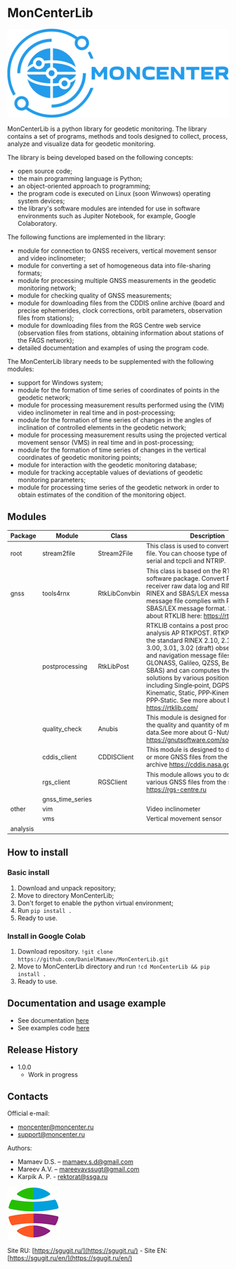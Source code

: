 # MonCenterLib

![](img/Moncenter.svg)

MonCenterLib is a python library for geodetic monitoring. The library contains a set of programs, methods and tools designed to collect, process, analyze and visualize data for geodetic monitoring.

The library is being developed based on the following concepts:
* open source code;
* the main programming language is Python;
* an object-oriented approach to programming;
* the program code is executed on Linux (soon Winwows) operating system devices;
* the library's software modules are intended for use in software environments such as Jupiter Notebook, for example, Google Colaboratory.

The following functions are implemented in the library:
* module for connection to GNSS receivers, vertical movement sensor and video inclinometer;
* module for converting a set of homogeneous data into file-sharing formats;
* module for processing multiple GNSS measurements in the geodetic monitoring network;
* module for checking quality of GNSS measurements;
* module for downloading files from the CDDIS online archive (board and precise ephemerides, clock corrections, orbit parameters, observation files from stations);
* module for downloading files from the RGS Centre web service (observation files from stations, obtaining information about stations of the FAGS network);
* detailed documentation and examples of using the program code.

The MonCenterLib library needs to be supplemented with the following modules:
* support for Windows system;
* module for the formation of time series of coordinates of points in the geodetic network;
* module for processing measurement results performed using the (VIM) video inclinometer in real time and in post-processing;
* module for the formation of time series of changes in the angles of inclination of controlled elements in the geodetic network;
* module for processing measurement results using the projected vertical movement sensor (VMS) in real time and in post-processing;
* module for the formation of time series of changes in the vertical coordinates of geodetic monitoring points;
* module for interaction with the geodetic monitoring database;
* module for tracking acceptable values of deviations of geodetic monitoring parameters;
* module for processing time series of the geodetic network in order to obtain estimates of the condition of the monitoring object.

## Modules

|Package|Module|Class|Description|Status|
|---|---|---|---|---|
|root |stream2file|Stream2File |This class is used to convert a stream to a file. You can choose type of connections: serial and tcpcli and NTRIP. |Ready |
|gnss |tools4rnx|RtkLibConvbin|This class is based on the RTKLib software package. Convert RTCM, receiver raw data log and RINEX file to RINEX and SBAS/LEX message file. SBAS message file complies with RTKLIB SBAS/LEX message format. See more about RTKLIB here: https://rtklib.com/| Ready|
|     |postprocessing|RtkLibPost| RTKLIB contains a post processing analysis AP RTKPOST. RTKPOST inputs the standard RINEX 2.10, 2.11, 2.12, 3.00, 3.01, 3.02 (draft) observation data and navigation message files (GPS, GLONASS, Galileo, QZSS, BeiDou and SBAS) and can computes the positioning solutions by various positioning modes including Single‐point, DGPS/DGNSS, Kinematic, Static, PPP‐Kinematic and PPP‐Static. See more about RTKLIB here: https://rtklib.com/ |Ready|
|     |quality_check|Anubis|This module is designed for monitoring the quality and quantity of multi-GNSS data.See more about G-Nut/Anubis here: https://gnutsoftware.com/software/anubis |Ready|
|     |cddis_client|CDDISClient|This module is designed to download one or more GNSS files from the CDDIS archive https://cddis.nasa.gov/ |Ready|
|     |rgs_client|RGSClient|This module allows you to download various GNSS files from the service https://rgs-centre.ru |Ready|
|     |gnss_time_series|| |Soon|
|other| vim | |  Video inclinometer|Soon |
|     | vms | |Vertical movement sensor |Soon |
|analysis|  | | |Soon |


## How to install
### Basic install

1. Download and unpack repository;
2. Move to directory MonCenterLib;
3. Don't forget to enable the python virtual environment;
4. Run `pip install .`
5. Ready to use.


### Install in Google Colab

1. Download repository. `!git clone https://github.com/DanielMamaev/MonCenterLib.git`
2. Move to MonCenterLib directory and run `!cd MonCenterLib && pip install .`
3. Ready to use.

## Documentation and usage example
* See documentation [here](https://moncenterlib.readthedocs.io/)
* See examples code [here](examples/README.md)

## Release History

* 1.0.0
    * Work in progress

## Contacts
Official e-mail:
+ moncenter@moncenter.ru
+ support@moncenter.ru

Authors:
- Mamaev D.S. – mamaev.s.d@gmail.com
- Mareev A.V. – mareevavssugt@gmail.com
- Karpik A. P. - rektorat@ssga.ru

![](img/ssugt.png)

Site RU: [https://sgugit.ru/](https://sgugit.ru/) - Site EN: [https://sgugit.ru/en/](https://sgugit.ru/en/)